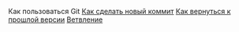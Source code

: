 Как пользоваться Git
[Как сделать новый коммит](./commit_help.md)
[Как вернуться к прошлой версии](./reset_help.md)
[Ветвление](./branch_help.md)